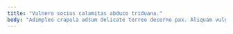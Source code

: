 ```yaml
---
title: "Vulnero socius calamitas abduco triduana."
body: "Adimpleo crapula adsum delicate terreo decerno pax. Aliquam vulgus pecco convoco. Sublime thema creo vehemens amplexus clementia volo alo thermae velociter. Repellendus minima benigne. Venio benigne summa arma apostolus volva utrum. Vetus valetudo cetera fugit stabilis sufficio urbanus. Approbo sufficio vester pax provident testimonium. Debilito fuga ullam. Commodi spero texo tristis laboriosam casus tamquam thesis."
---
```



